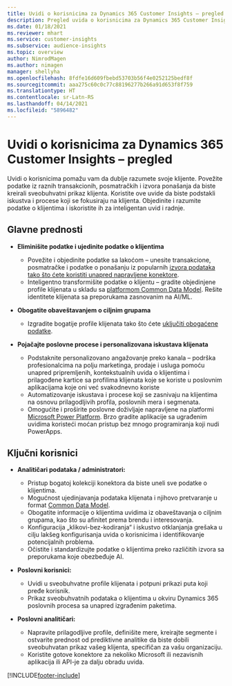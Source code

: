 ```yaml
---
title: Uvidi o korisnicima za Dynamics 365 Customer Insights – pregled
description: Pregled uvida o korisnicima za Dynamics 365 Customer Insights.
ms.date: 01/18/2021
ms.reviewer: mhart
ms.service: customer-insights
ms.subservice: audience-insights
ms.topic: overview
author: NimrodMagen
ms.author: nimagen
manager: shellyha
ms.openlocfilehash: 8fdfe16d609fbebd53703b56f4e0252125bedf8f
ms.sourcegitcommit: aaa275c60c0c77c88196277b266a91d653f8f759
ms.translationtype: HT
ms.contentlocale: sr-Latn-RS
ms.lasthandoff: 04/14/2021
ms.locfileid: "5896482"
---
```

# <a name="audience-insights-for-dynamics-365-customer-insights-overview"></a>Uvidi o korisnicima za Dynamics 365 Customer Insights – pregled

Uvidi o korisnicima pomažu vam da dublje razumete svoje klijente. Povežite podatke iz raznih transakcionih, posmatračkih i izvora ponašanja da biste kreirali sveobuhvatni prikaz klijenta. Koristite ove uvide da biste podstakli iskustva i procese koji se fokusiraju na klijenta. Objedinite i razumite podatke o klijentima i iskoristite ih za inteligentan uvid i radnje.

## <a name="main-benefits"></a>Glavne prednosti 

- **Eliminišite podatke i ujedinite podatke o klijentima**

  - Povežite i objedinite podatke sa lakoćom – unesite transakcione, posmatračke i podatke o ponašanju iz popularnih [izvora podataka tako što ćete koristiti unapred napravljene konektore](data-sources.md).
  - Inteligentno transformišite podatke o klijentu – gradite objedinjene profile klijenata u skladu sa [platformom Common Data Model](/common-data-model/). Rešite identitete klijenata sa preporukama zasnovanim na AI/ML.

- **Obogatite obaveštavanjem o ciljnim grupama**

  - Izgradite bogatije profile klijenata tako što ćete [uključiti obogaćene podatke](enrichment-hub.md).  

- **Pojačajte poslovne procese i personalizovana iskustava klijenata**

  - Podstaknite personalizovano angažovanje preko kanala – podrška profesionalcima na polju marketinga, prodaje i usluga pomoću unapred pripremljenih, kontekstualnih uvida o klijentima i prilagođene kartice sa profilima klijenata koje se koriste u poslovnim aplikacijama koje oni već svakodnevno koriste
  - Automatizovanje iskustava i procese koji se zasnivaju na klijentima na osnovu prilagodljivih profila, poslovnih mera i segmenata.
  - Omogućite i proširite poslovne doživljaje napravljene na platformi [Microsoft Power Platform](https://powerplatform.microsoft.com/). Brzo gradite aplikacije sa ugrađenim uvidima koristeći moćan pristup bez mnogo programiranja koji nudi PowerApps.  

## <a name="key-audiences"></a>Ključni korisnici

- **Analitičari podataka / administratori:**

  - Pristup bogatoj kolekciji konektora da biste uneli sve podatke o klijentima.
  - Mogućnost ujedinjavanja podataka klijenata i njihovo pretvaranje u format [Common Data Model](/common-data-model/).
  - Obogatite informacije o klijentima uvidima iz obaveštavanja o ciljnim grupama, kao što su afinitet prema brendu i interesovanja.
  - Konfiguracija „klikovi-bez-kodiranja“ i iskustvo otklanjanja grešaka u cilju lakšeg konfigurisanja uvida o korisnicima i identifikovanje potencijalnih problema.
  - Očistite i standardizujte podatke o klijentima preko različitih izvora sa preporukama koje obezbeđuje AI.  

- **Poslovni korisnici:**

  - Uvidi u sveobuhvatne profile klijenata i potpuni prikazi puta koji pređe korisnik.
  - Prikaz sveobuhvatnih podataka o klijentima u okviru Dynamics 365 poslovnih procesa sa unapred izgrađenim paketima.

- **Poslovni analitičari:**

  - Napravite prilagodljive profile, definišite mere, kreirajte segmente i ostvarite prednost od prediktivne analitike da biste dobili sveobuhvatan prikaz vašeg klijenta, specifičan za vašu organizaciju.  
  - Koristite gotove konektore za nekoliko Microsoft ili nezavisnih aplikacija ili API-je za dalju obradu uvida.


[!INCLUDE[footer-include](../includes/footer-banner.md)]
